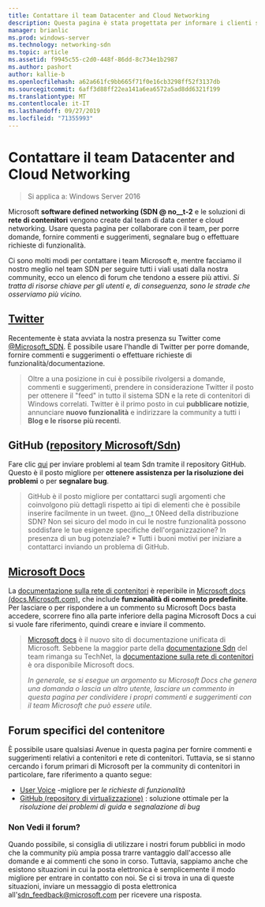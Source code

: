 ```yaml
---
title: Contattare il team Datacenter and Cloud Networking
description: Questa pagina è stata progettata per informare i clienti sui metodi migliori per raggiungere il team SDN in diversi contesti.
manager: brianlic
ms.prod: windows-server
ms.technology: networking-sdn
ms.topic: article
ms.assetid: f9945c55-c2d0-448f-86dd-8c734e1b2987
ms.author: pashort
author: kallie-b
ms.openlocfilehash: a62a661fc9bb665f71f0e16cb3298ff52f3137db
ms.sourcegitcommit: 6aff3d88ff22ea141a6ea6572a5ad8dd6321f199
ms.translationtype: MT
ms.contentlocale: it-IT
ms.lasthandoff: 09/27/2019
ms.locfileid: "71355993"
---
```

# <a name="contact-the-datacenter-and-cloud-networking-team"></a>Contattare il team Datacenter and Cloud Networking

> Si applica a: Windows Server 2016

Microsoft **software defined networking \(SDN @ no__t-2** e le soluzioni di **rete di contenitori** vengono create dal team di data center e cloud networking. Usare questa pagina per collaborare con il team, per porre domande, fornire commenti e suggerimenti, segnalare bug o effettuare richieste di funzionalità.

Ci sono molti modi per contattare i team Microsoft e, mentre facciamo il nostro meglio nel team SDN per seguire tutti i viali usati dalla nostra community, ecco un elenco di forum che tendono a essere più attivi. *Si tratta di risorse chiave per gli utenti e, di conseguenza, sono le strade che osserviamo più vicino.*

## <a name="twitterhttpstwittercommicrosoft_sdn"></a>[Twitter](https://twitter.com/Microsoft_SDN)

Recentemente è stata avviata la nostra presenza su Twitter come [@Microsoft_SDN](https://twitter.com/Microsoft_SDN). È possibile usare l'handle di Twitter per porre domande, fornire commenti e suggerimenti o effettuare richieste di funzionalità/documentazione.
> Oltre a una posizione in cui è possibile rivolgersi a domande, commenti e suggerimenti, prendere in considerazione Twitter il posto per ottenere il "feed" in tutto il sistema SDN e la rete di contenitori di Windows correlati. Twitter è il primo posto in cui **pubblicare notizie**, annunciare **nuovo funzionalità** e indirizzare la community a tutti i **Blog e le risorse più recenti**.

## <a name="github-microsoftsdn-repohttpsgithubcommicrosoftsdnissues"></a>GitHub ([repository Microsoft/Sdn](https://github.com/Microsoft/SDN/issues))
Fare clic [qui](https://github.com/Microsoft/SDN/issues) per inviare problemi al team Sdn tramite il repository GitHub. Questo è il posto migliore per **ottenere assistenza per la risoluzione dei problemi** o per **segnalare bug**.

> GitHub è il posto migliore per contattarci sugli argomenti che coinvolgono più dettagli rispetto ai tipi di elementi che è possibile inserire facilmente in un tweet. @no__t 0Need della distribuzione SDN? Non sei sicuro del modo in cui le nostre funzionalità possono soddisfare le tue esigenze specifiche dell'organizzazione? In presenza di un bug potenziale? * Tutti i buoni motivi per iniziare a contattarci inviando un problema di GitHub.

## <a name="microsoft-docshttpsdocsmicrosoftcom"></a>[Microsoft Docs](https://docs.microsoft.com/)
La [documentazione sulla rete di contenitori](https://docs.microsoft.com/virtualization/windowscontainers/manage-containers/container-networking) è reperibile in [Microsoft docs (docs.Microsoft.com)](https://docs.microsoft.com/), che include **funzionalità di commento predefinite**. Per lasciare o per rispondere a un commento su Microsoft Docs basta accedere, scorrere fino alla parte inferiore della pagina Microsoft Docs a cui si vuole fare riferimento, quindi creare e inviare il commento.

> [Microsoft docs](https://docs.microsoft.com/) è il nuovo sito di documentazione unificata di Microsoft. Sebbene la maggior parte della [documentazione Sdn](https://technet.microsoft.com/windows-server-docs/networking/sdn/software-defined-networking) del team rimanga su TechNet, la [documentazione sulla rete di contenitori](https://docs.microsoft.com/virtualization/windowscontainers/manage-containers/container-networking) è ora disponibile Microsoft docs.
> 
> *In generale, se si esegue un argomento su Microsoft Docs che genera una domanda o lascia un altro utente, lasciare un commento in questa pagina per condividere i propri commenti e suggerimenti con il team Microsoft che può essere utile.*

## <a name="container-specific-forums"></a>Forum specifici del contenitore
È possibile usare qualsiasi Avenue in questa pagina per fornire commenti e suggerimenti relativi a contenitori e rete di contenitori. Tuttavia, se si stanno cercando i forum primari di Microsoft per la community di contenitori in particolare, fare riferimento a quanto segue:
- [User Voice](https://windowsserver.uservoice.com/forums/304624-containers) -migliore per *le richieste di funzionalità*
- [GitHub (repository di virtualizzazione)](https://github.com/Microsoft/Virtualization-Documentation) : soluzione ottimale per la *risoluzione dei problemi di guida* e *segnalazione di bug*

### <a name="not-seeing-the-forum-for-you"></a>Non Vedi il forum? 
Quando possibile, si consiglia di utilizzare i nostri forum pubblici in modo che la community più ampia possa trarre vantaggio dall'accesso alle domande e ai commenti che sono in corso. Tuttavia, sappiamo anche che esistono situazioni in cui la posta elettronica è semplicemente il modo migliore per entrare in contatto con noi. Se ci si trova in una di queste situazioni, inviare un messaggio di posta elettronica all'sdn_feedback@microsoft.com per ricevere una risposta.
